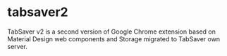 # tabsaver2
TabSaver v2 is a second version of Google Chrome extension based on Material Design web components and Storage migrated to TabSaver own server.
